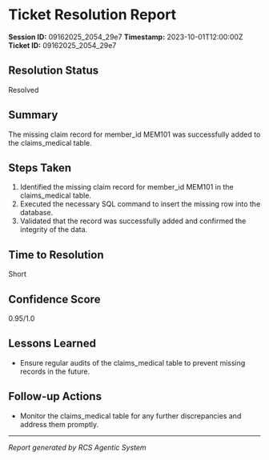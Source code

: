 # Ticket Resolution Report

**Session ID:** 09162025_2054_29e7
**Timestamp:** 2023-10-01T12:00:00Z
**Ticket ID:** 09162025_2054_29e7

## Resolution Status
Resolved

## Summary
The missing claim record for member_id MEM101 was successfully added to the claims_medical table.

## Steps Taken
1. Identified the missing claim record for member_id MEM101 in the claims_medical table.
2. Executed the necessary SQL command to insert the missing row into the database.
3. Validated that the record was successfully added and confirmed the integrity of the data.


## Time to Resolution
Short

## Confidence Score
0.95/1.0

## Lessons Learned
- Ensure regular audits of the claims_medical table to prevent missing records in the future.


## Follow-up Actions
- Monitor the claims_medical table for any further discrepancies and address them promptly.


---
*Report generated by RCS Agentic System*
